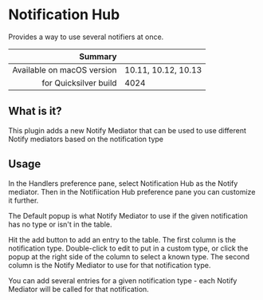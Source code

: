 # Notification Hub

Provides a way to use several notifiers at once.

 Summary                    | &nbsp; 
---------------------------:|:--------------------
 Available on macOS version | 10.11, 10.12, 10.13
      for Quicksilver build | 4024


## What is it?

This plugin adds a new Notify Mediator that can be used to use different
Notify mediators based on the notification type

## Usage

In the Handlers preference pane, select Notification Hub as the Notify
mediator. Then in the Notifiication Hub preference pane you can customize it
further.

The Default popup is what Notify Mediator to use if the given notification has
no type or isn't in the table.

Hit the add button to add an entry to the table. The first column is the
notification type. Double-click to edit to put in a custom type, or click the
popup at the right side of the column to select a known type. The second
column is the Notify Mediator to use for that notification type.

You can add several entries for a given notification type - each Notify
Mediator will be called for that notification.